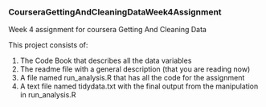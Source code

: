 ### CourseraGettingAndCleaningDataWeek4Assignment
Week 4 assignment for coursera Getting And Cleaning Data

This project consists of:

1) The Code Book that describes all the data variables
2) The readme file with a general description (that you are reading now)
3) A file named run_analysis.R that has all the code for the assignment
4) A text file named tidydata.txt with the final output from the manipulation in run_analysis.R
